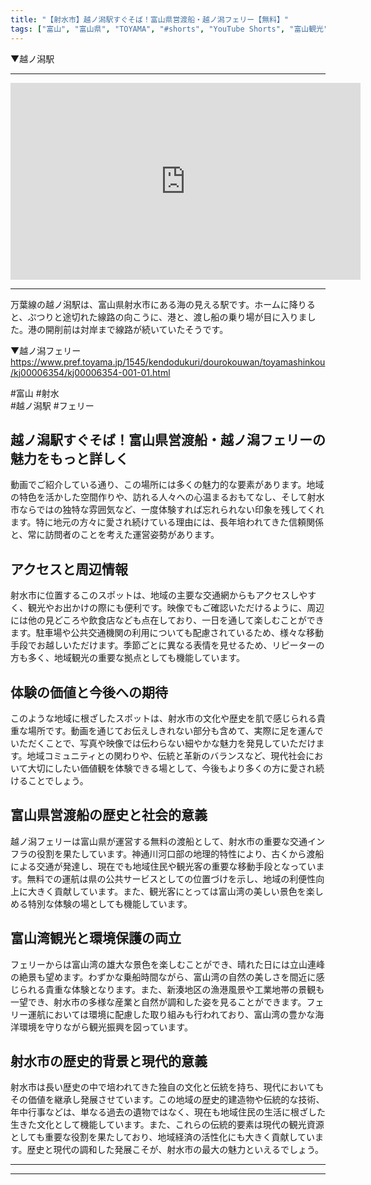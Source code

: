 ```yaml
---
title: "【射水市】越ノ潟駅すぐそば！富山県営渡船・越ノ潟フェリー【無料】"
tags: ["富山", "富山県", "TOYAMA", "#shorts", "YouTube Shorts", "富山観光", "富山旅行", "北陸観光", "射水市", "新湊", "海王丸", "富山県の観光スポット", "富山県でおすすめの場所", "富山県の見どころ"]
---
```


▼越ノ潟駅

---

<!-- 🎥 YouTube動画埋め込み -->
<iframe width="560" height="315" src="https://www.youtube.com/embed/F6j8sN3vK2m" title="YouTube video player" frameborder="0" allowfullscreen></iframe>

---

万葉線の越ノ潟駅は、富山県射水市にある海の見える駅です。ホームに降りると、ぷつりと途切れた線路の向こうに、港と、渡し船の乗り場が目に入りました。港の開削前は対岸まで線路が続いていたそうです。

▼越ノ潟フェリー<br />
https://www.pref.toyama.jp/1545/kendodukuri/dourokouwan/toyamashinkou/kj00006354/kj00006354-001-01.html

#富山 #射水<br />
#越ノ潟駅 #フェリー

## 越ノ潟駅すぐそば！富山県営渡船・越ノ潟フェリーの魅力をもっと詳しく

動画でご紹介している通り、この場所には多くの魅力的な要素があります。地域の特色を活かした空間作りや、訪れる人々への心温まるおもてなし、そして射水市ならではの独特な雰囲気など、一度体験すれば忘れられない印象を残してくれます。特に地元の方々に愛され続けている理由には、長年培われてきた信頼関係と、常に訪問者のことを考えた運営姿勢があります。

## アクセスと周辺情報

射水市に位置するこのスポットは、地域の主要な交通網からもアクセスしやすく、観光やお出かけの際にも便利です。映像でもご確認いただけるように、周辺には他の見どころや飲食店なども点在しており、一日を通して楽しむことができます。駐車場や公共交通機関の利用についても配慮されているため、様々な移動手段でお越しいただけます。季節ごとに異なる表情を見せるため、リピーターの方も多く、地域観光の重要な拠点としても機能しています。

## 体験の価値と今後への期待

このような地域に根ざしたスポットは、射水市の文化や歴史を肌で感じられる貴重な場所です。動画を通じてお伝えしきれない部分も含めて、実際に足を運んでいただくことで、写真や映像では伝わらない細やかな魅力を発見していただけます。地域コミュニティとの関わりや、伝統と革新のバランスなど、現代社会において大切にしたい価値観を体験できる場として、今後もより多くの方に愛され続けることでしょう。

## 富山県営渡船の歴史と社会的意義

越ノ潟フェリーは富山県が運営する無料の渡船として、射水市の重要な交通インフラの役割を果たしています。神通川河口部の地理的特性により、古くから渡船による交通が発達し、現在でも地域住民や観光客の重要な移動手段となっています。無料での運航は県の公共サービスとしての位置づけを示し、地域の利便性向上に大きく貢献しています。また、観光客にとっては富山湾の美しい景色を楽しめる特別な体験の場としても機能しています。

## 富山湾観光と環境保護の両立

フェリーからは富山湾の雄大な景色を楽しむことができ、晴れた日には立山連峰の絶景も望めます。わずかな乗船時間ながら、富山湾の自然の美しさを間近に感じられる貴重な体験となります。また、新湊地区の漁港風景や工業地帯の景観も一望でき、射水市の多様な産業と自然が調和した姿を見ることができます。フェリー運航においては環境に配慮した取り組みも行われており、富山湾の豊かな海洋環境を守りながら観光振興を図っています。

## 射水市の歴史的背景と現代的意義

射水市は長い歴史の中で培われてきた独自の文化と伝統を持ち、現代においてもその価値を継承し発展させています。この地域の歴史的建造物や伝統的な技術、年中行事などは、単なる過去の遺物ではなく、現在も地域住民の生活に根ざした生きた文化として機能しています。また、これらの伝統的要素は現代の観光資源としても重要な役割を果たしており、地域経済の活性化にも大きく貢献しています。歴史と現代の調和した発展こそが、射水市の最大の魅力といえるでしょう。

---

<!-- 🗺 Googleマップ（自動表示: page.tsxで地域名から自動生成） -->

<!-- 📍 宿泊リンク（自動表示: page.tsxで地域別リンクを自動生成）
     - タイトルから地域名を抽出
     - JTB / 楽天トラベル / じゃらん / 一休.com 対応
     - 環境変数でプロバイダー切替可能
-->

<!-- 📚 関連記事（自動表示: page.tsxで同カテゴリから2件自動選択） -->

<!-- 🏷️ タグ（自動表示: page.tsxで記事最下部に自動配置） -->

---

<!--
【記事文字数ルール】
- 基本文字数: 最低1000文字以上
- 推奨文字数: 1000〜1500文字（スマホ読みやすさ最優先）
- 上限なし: 情報量的に必要な場合は1500文字や2000文字を超えても良い
- 判断基準: 読者にとって価値ある情報を過不足なく提供できる文字数

【記事構成の最終形】
1. タイトル・動画・本文
2. まとめ
3. Googleマップ（見出しなし、マップのみ自動表示）
4. **宿泊リンク（地域別自動生成）** ← 2025年10月7日追加
5. 関連記事（H3、同カテゴリから2件自動選択）
6. タグ（記事最下部に自動表示）
7. ナビゲーションボタン

【宿泊リンクシステム仕様】
- タイトルから地域名を自動抽出（【〇〇市】形式優先）
- 北陸地方地域辞書: 富山/石川/福井の主要都市対応
- 対応プロバイダー: JTB（既定）/ 楽天トラベル / じゃらん / 一休.com
- 環境変数で切替: NEXT_PUBLIC_DEFAULT_TRAVEL_PROVIDER
- URLテンプレート: 地域名自動エンコード + アフィリエイトID挿入
- 配置位置: Googleマップ直後、関連記事より前

【自動生成セクション】
※以下はpage.tsxで自動生成されるため、記事本文には含めない
- Googleマップ: タイトル【】内の地域名から生成
- 宿泊リンク: 地域名抽出 → Deeplink生成 → スタイル適用
- 関連記事: 同カテゴリから2件を自動選択・リンク化
- タグ: 記事データから最下部に自動配置

【削除済みセクション】
※アクセス方法・周辺情報・公式リンクセクションは不要（2025年10月5日削除）

【AdSense・アフィリエイト】
- Google AdSense: 全ページ自動読み込み（layout.tsx）
- アフィリエイトスクリプト: AffilScript（layout.tsx）
- data-affil属性での動的リンク変換機能あり（現在は宿泊リンクで代替）

【最終更新】2025年10月7日 - 地域別宿泊リンク自動生成システム実装
-->
